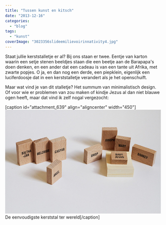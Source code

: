 ```yaml
---
title: "Tussen kunst en kitsch"
date: "2013-12-16"
categories: 
  - "blog"
tags: 
  - "kunst"
coverImage: "3023356slideemilievoirinnativity4.jpg"
---
```


Staat jullie kerststalletje er al? Bij ons staan er twee. Eentje van karton waarin een setje stenen beeldjes staan die een beetje aan de Barapapa's doen denken, en een ander dat een cadeau is van een tante uit Afrika, met zwarte popjes. O ja, en dan nog een derde, een piepklein, eigenlijk een luciferdoosje dat in een kerststalletje verandert als je het openschuift.

Maar wat vind je van dit stalletje? Het summum van minimalistisch design. Of voor wie er problemen van zou maken of kindje Jezus al dan niet blauwe ogen heeft, maar dat vind ik zelf nogal vergezocht:

\[caption id="attachment\_639" align="aligncenter" width="450"\][![De eenvoudigste kerststal ter wereld](images/3023356slideemilievoirinnativity4.jpg)](http://www.fastcodesign.com/3023356/the-simplest-nativity-scene-weve-ever-seen) De eenvoudigste kerststal ter wereld\[/caption\]
